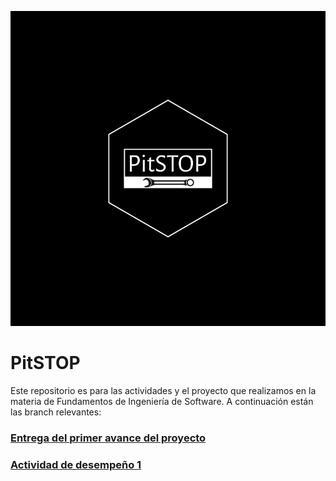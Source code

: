 ![Logo PitSTOP](https://github.com/hjanssena/FIS-Proyecto/blob/400702a69af59b7363217c3000b53e9cdb3efd01/Assets/LogoBlack.jpg)
# PitSTOP

Este repositorio es para las actividades y el proyecto que realizamos en la materia de Fundamentos de Ingeniería de Software. A continuación están las branch relevantes:

### [Entrega del primer avance del proyecto](https://github.com/hjanssena/FIS-Proyecto/tree/PrimeraEntrega)

### [Actividad de desempeño 1](https://github.com/hjanssena/FIS-Proyecto/tree/PD-1)
